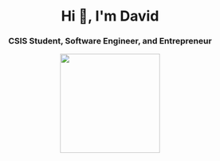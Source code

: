 <h1 align="center">Hi 👋, I'm David</h1>
<h3 align="center">CSIS Student, Software Engineer, and Entrepreneur</h3>

<p align="center">
  <img height="200" src="https://gh-rdme.vercel.app/api?username=dvhsh&theme=material-palenight" />
</p>
